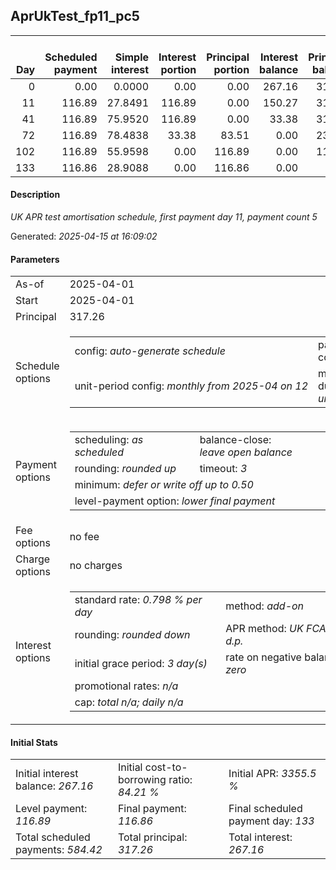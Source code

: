 <h2>AprUkTest_fp11_pc5</h2><table><thead style="vertical-align: bottom;"><th style="text-align: right;">Day</th><th style="text-align: right;">Scheduled payment</th><th style="text-align: right;">Simple interest</th><th style="text-align: right;">Interest portion</th><th style="text-align: right;">Principal portion</th><th style="text-align: right;">Interest balance</th><th style="text-align: right;">Principal balance</th><th style="text-align: right;">Total simple interest</th><th style="text-align: right;">Total interest</th><th style="text-align: right;">Total principal</th></thead><tr style="text-align: right;"><td class="ci00">0</td><td class="ci01" style="white-space: nowrap;">0.00</td><td class="ci02">0.0000</td><td class="ci03">0.00</td><td class="ci04">0.00</td><td class="ci05">267.16</td><td class="ci06">317.26</td><td class="ci07">0.0000</td><td class="ci08">0.00</td><td class="ci09">0.00</td></tr><tr style="text-align: right;"><td class="ci00">11</td><td class="ci01" style="white-space: nowrap;">116.89</td><td class="ci02">27.8491</td><td class="ci03">116.89</td><td class="ci04">0.00</td><td class="ci05">150.27</td><td class="ci06">317.26</td><td class="ci07">27.8491</td><td class="ci08">116.89</td><td class="ci09">0.00</td></tr><tr style="text-align: right;"><td class="ci00">41</td><td class="ci01" style="white-space: nowrap;">116.89</td><td class="ci02">75.9520</td><td class="ci03">116.89</td><td class="ci04">0.00</td><td class="ci05">33.38</td><td class="ci06">317.26</td><td class="ci07">103.8011</td><td class="ci08">233.78</td><td class="ci09">0.00</td></tr><tr style="text-align: right;"><td class="ci00">72</td><td class="ci01" style="white-space: nowrap;">116.89</td><td class="ci02">78.4838</td><td class="ci03">33.38</td><td class="ci04">83.51</td><td class="ci05">0.00</td><td class="ci06">233.75</td><td class="ci07">182.2849</td><td class="ci08">267.16</td><td class="ci09">83.51</td></tr><tr style="text-align: right;"><td class="ci00">102</td><td class="ci01" style="white-space: nowrap;">116.89</td><td class="ci02">55.9598</td><td class="ci03">0.00</td><td class="ci04">116.89</td><td class="ci05">0.00</td><td class="ci06">116.86</td><td class="ci07">238.2447</td><td class="ci08">267.16</td><td class="ci09">200.40</td></tr><tr style="text-align: right;"><td class="ci00">133</td><td class="ci01" style="white-space: nowrap;">116.86</td><td class="ci02">28.9088</td><td class="ci03">0.00</td><td class="ci04">116.86</td><td class="ci05">0.00</td><td class="ci06">0.00</td><td class="ci07">267.1535</td><td class="ci08">267.16</td><td class="ci09">317.26</td></tr></table><p><h4>Description</h4><i>UK APR test amortisation schedule, first payment day 11, payment count 5</i></p><p>Generated: <i>2025-04-15 at 16:09:02</i></p><h4>Parameters</h4><table><tr><td>As-of</td><td>2025-04-01</td></tr><tr><td>Start</td><td>2025-04-01</td></tr><tr><td>Principal</td><td>317.26</td></tr><tr><td>Schedule options</td><td><table><tr><td>config: <i>auto-generate schedule</i></td><td>payment count: <i>5</i></td></tr><tr><td style="white-space: nowrap;">unit-period config: <i>monthly from 2025-04 on 12</i></td><td>max duration: <i>unlimited</i></td></tr></table></td></tr><tr><td>Payment options</td><td><table><tr><td>scheduling: <i>as scheduled</i></td><td>balance-close: <i>leave&nbsp;open&nbsp;balance</i></td></tr><tr><td>rounding: <i>rounded up</i></td><td>timeout: <i>3</i></td></tr><tr><td colspan='2'>minimum: <i>defer&nbsp;or&nbsp;write&nbsp;off&nbsp;up&nbsp;to&nbsp;0.50</i></td></tr><tr><td colspan='2'>level-payment option: <i>lower&nbsp;final&nbsp;payment</i></td></tr></table></td></tr><tr><td>Fee options</td><td>no fee</td></tr><tr><td>Charge options</td><td>no charges</td></tr><tr><td>Interest options</td><td><table><tr><td>standard rate: <i>0.798 % per day</i></td><td>method: <i>add-on</i></td></tr><tr><td>rounding: <i>rounded down</i></td><td>APR method: <i>UK FCA to 1 d.p.</i></td></tr><tr><td>initial grace period: <i>3 day(s)</i></td><td>rate on negative balance: <i>zero</i></td></tr><tr><td colspan="2">promotional rates: <i><i>n/a</i></i></td></tr><tr><td colspan="2">cap: <i>total <i>n/a</i>; daily <i>n/a</i></td></tr></table></td></tr></table><h4>Initial Stats</h4><table><tr><td>Initial interest balance: <i>267.16</i></td><td>Initial cost-to-borrowing ratio: <i>84.21 %</i></td><td>Initial APR: <i>3355.5 %</i></td></tr><tr><td>Level payment: <i>116.89</i></td><td>Final payment: <i>116.86</i></td><td>Final scheduled payment day: <i>133</i></td></tr><tr><td>Total scheduled payments: <i>584.42</i></td><td>Total principal: <i>317.26</i></td><td>Total interest: <i>267.16</i></td></tr></table>